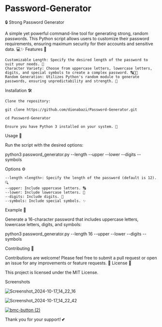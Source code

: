 # Password-Generator

🔒 Strong Password Generator

A simple yet powerful command-line tool for generating strong, random passwords. This Python script allows users to customize their password requirements, ensuring maximum security for their accounts and sensitive data. 💻✨
Features 🌟

    Customizable Length: Specify the desired length of the password to suit your needs. 🔢
    Character Variety: Choose from uppercase letters, lowercase letters, digits, and special symbols to create a complex password. 🔠🔡🔢
    Random Generation: Utilizes Python's random module to generate passwords, ensuring unpredictability and strength. 🎲

Installation 🛠️

    Clone the repository:

    git clone https://github.com/dionabazi/Password-Generator.git

    cd Password-Generator

    Ensure you have Python 3 installed on your system. 🐍

Usage 📖

Run the script with the desired options:


python3 password_generator.py --length <length> --upper --lower --digits --symbols

Options ⚙️

    --length <length>: Specify the length of the password (default is 12). 🔍
    --upper: Include uppercase letters. 🔠
    --lower: Include lowercase letters. 🔡
    --digits: Include digits. 🔢
    --symbols: Include special symbols. ✨

Example 📌

Generate a 16-character password that includes uppercase letters, lowercase letters, digits, and symbols:

python3 password_generator.py --length 16 --upper --lower --digits --symbols

Contributing 🤝

Contributions are welcome! Please feel free to submit a pull request or open an issue for any improvements or feature requests. 🚀
License 📝

This project is licensed under the MIT License.

Screenshots

![Screenshot_2024-10-17_14_22_16](https://github.com/user-attachments/assets/8262d9f8-b49f-4e26-9a28-36c3d3c30211)


![Screenshot_2024-10-17_14_22_42](https://github.com/user-attachments/assets/00084b4c-eb74-4329-abbb-0a8cc31324c6)


[![bmc-button (2)](https://github.com/user-attachments/assets/8a994d82-5bf8-480e-9e64-728d5aba2e14)](https://ko-fi.com/dionabazi)

Thank you for your support! 💕
